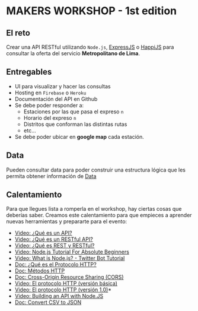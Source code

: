 # MAKERS WORKSHOP - 1st edition

## El reto 
Crear una API RESTful utilizando `Node.js`, [ExpressJS](http://expressjs.com/es/) o [HappiJS](https://hapijs.com/) para consultar la oferta del servicio **Metropolitano de Lima**.

## Entregables
* UI para visualizar y hacer las consultas
* Hosting en `Firebase` o `Heroku`
* Documentación del API en Github
* Se debe poder responder a:
  * Estaciones por las que pasa el expreso `n`
  * Horario del expreso `n`
  * Distritos que conforman las distintas rutas
  * etc...
* Se debe poder ubicar en **google map** cada estación.

## Data
Pueden consultar data para poder construir una estructura lógica que les permita obtener información de [Data](https://workshop-metropolitan.herokuapp.com)


## Calentamiento
Para que llegues lista a romperla en el workshop, hay ciertas cosas que deberías saber. Creamos este calentamiento para que empieces a aprender nuevas herramientas y prepararte para el evento:

* [Video: ¿Qué es un API?](https://www.youtube.com/watch?v=7YcW25PHnAA)
* [Video: ¿Qué es un RESTful API?](https://www.youtube.com/watch?v=Q-BpqyOT3a8)
* [Video: ¿Qué es REST y RESTful?](https://www.youtube.com/watch?v=pVAMOielOJQ)
* [Video: Node.js Tutorial For Absolute Beginners](https://www.youtube.com/watch?v=U8XF6AFGqlc)
* [Video: What is Node.js? - Twitter Bot Tutorial](https://www.youtube.com/watch?v=RF5_MPSNAtU)
* [Doc: ¿Qué es el Protocolo HTTP?](https://developer.mozilla.org/es/docs/Web/HTTP)
* [Doc: Métodos HTTP](https://restfulapi.net/http-methods/)
* [Doc: Cross-Origin Resource Sharing (CORS)](https://developer.mozilla.org/en-US/docs/Web/HTTP/CORS)
* [Video: El protocolo HTTP (versión básica)](https://www.youtube.com/watch?v=wHXRmq75N_Y&t=4s)
* [Video: El protocolo HTTP (versión 1.0)](https://www.youtube.com/watch?v=CPUbmKc3rtM&t=289s)* 
* [Video: Building an API with Node.JS](https://www.youtube.com/watch?v=P-Upi9TMrBk&amp=&t=6s)
* [Doc: Convert CSV to JSON](http://www.convertcsv.com/csv-to-json.htm)
